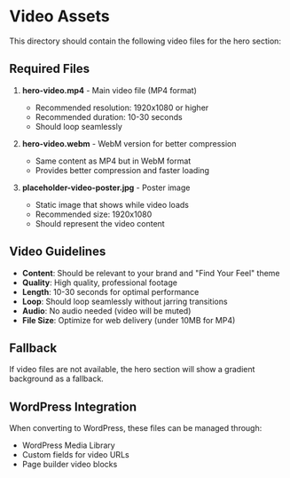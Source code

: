 # Video Assets

This directory should contain the following video files for the hero section:

## Required Files

1. **hero-video.mp4** - Main video file (MP4 format)
   - Recommended resolution: 1920x1080 or higher
   - Recommended duration: 10-30 seconds
   - Should loop seamlessly

2. **hero-video.webm** - WebM version for better compression
   - Same content as MP4 but in WebM format
   - Provides better compression and faster loading

3. **placeholder-video-poster.jpg** - Poster image
   - Static image that shows while video loads
   - Recommended size: 1920x1080
   - Should represent the video content

## Video Guidelines

- **Content**: Should be relevant to your brand and "Find Your Feel" theme
- **Quality**: High quality, professional footage
- **Length**: 10-30 seconds for optimal performance
- **Loop**: Should loop seamlessly without jarring transitions
- **Audio**: No audio needed (video will be muted)
- **File Size**: Optimize for web delivery (under 10MB for MP4)

## Fallback

If video files are not available, the hero section will show a gradient background as a fallback.

## WordPress Integration

When converting to WordPress, these files can be managed through:
- WordPress Media Library
- Custom fields for video URLs
- Page builder video blocks 